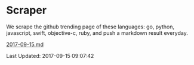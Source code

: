 # Scraper

We scrape the github trending page of these languages: go, python, javascript, swift, objective-c, ruby, and push a markdown result everyday.

[2017-09-15.md](https://github.com/henson/Scraper/blob/master/2017-09-15.md)

Last Updated: 2017-09-15 09:07:42